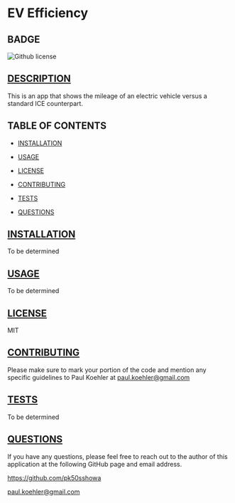 # EV Efficiency

## BADGE
 ![Github license](https://img.shields.io/badge/license-MIT-blue.svg)

## [DESCRIPTION](#description)
This is an app that shows the mileage of an electric vehicle versus a standard ICE counterpart.

## TABLE OF CONTENTS

* [INSTALLATION](#installation)

* [USAGE](#usage)

* [LICENSE](#license)

* [CONTRIBUTING](#contributing)

* [TESTS](#tests)

* [QUESTIONS](#questions)

## [INSTALLATION](#installation)
To be determined

## [USAGE](#usage)
To be determined

## [LICENSE](#license)
MIT

## [CONTRIBUTING](#contributing)
Please make sure to mark your portion of the code and mention any specific guidelines to Paul Koehler at paul.koehler@gmail.com

## [TESTS](#tests)
To be determined

## [QUESTIONS](#questions)
If you have any questions, please feel free to reach out to the author of this application at the following GitHub page and email address.

https://github.com/pk50sshowa

[paul.koehler@gmail.com](paul.koehler@gmail.com)

